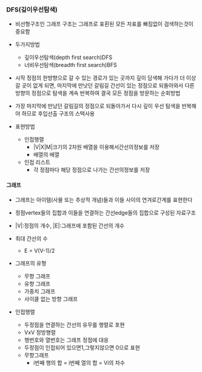 ### DFS(깊이우선탐색)



- 비선형구조인 그래프 구조는 그래프로 표횐된 모든 자표를 빠짐없이 검색하는것이 중요함
- 두가지방법
  - 깊이우선탐색(depth first search)DFS
  - 너비우선탐색(breadth first search)BFS

- 시작 정점의 한뱡향으로 갈 수 있는 경로가 있는 곳까지 깊이 담색해 가다가 더 이상 갈 곳이 없게 되면, 마지막에 만낫던 갈림길 간선이 있는 정점으로 되돌아와서 다른 방향의 정점으로 탐색을 계속 반복하여 결국 모든 정점을 방문하는 순회방법
- 가장 마지막에 만났던 갈림길의 정점으로 되돌아가서 다시 깊이 우선 탐색을 반복해야 하므로 후입선출 구조의 스택사용
- 표현방법
  - 인접행렬
    - |V|X|M|크기의 2차원 배열을 이용해서간선의정보를 저장
    - 배열의 배열
  - 인접 리스트
    - 각 정점마다 해당 정점으로 나가는 간선의정보를 저장



#### 그래프

- 그래프는 아이템(사물 또는 추상적 개념)들과 이들 사이의 연겨로간계를 표현한다
- 정점vertex들의 집합과 이들을 연결하는 간선edge들의 집합으로 구성된 자료구조
- |V|:정점의 개수, |E|:그래프에 포함된 간선의 개수
- 최대 간선의 수
  - E = V(V-1)/2



- 그래프의 유형
  - 무향 그래프
  - 유향 그래프
  - 가중치 그래프
  - 사이클 없는 방향 그래프

- 인접행렬
  - 두정점을 연결하는 간선의 유무를 행렬로 포현
  - VxV 정방행렬
  - 행번호와 열번호는 그래프 정점에 대응
  - 두정점이 인접되어 있으면1,그렇지않으면 0으로 표현
  - 무향그래프
    - i번째 행의 합 = i번째 열의 합 = Vi의 차수

